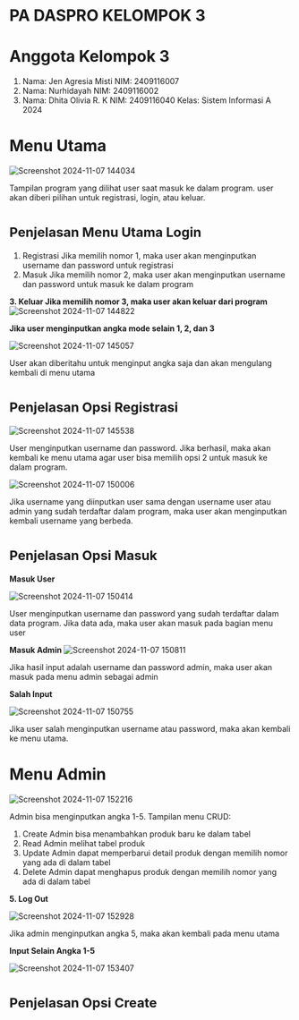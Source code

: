# PA DASPRO KELOMPOK 3

# Anggota Kelompok 3
1. Nama: Jen Agresia Misti
   NIM: 2409116007
2. Nama: Nurhidayah
   NIM: 2409116002
3. Nama: Dhita Olivia R. K
   NIM: 2409116040
Kelas: Sistem Informasi A 2024

# Menu Utama

![Screenshot 2024-11-07 144034](https://github.com/user-attachments/assets/2b78250b-e53f-4c32-ab2c-2ab8456d2d92)

Tampilan program yang dilihat user saat masuk ke dalam program. user akan diberi pilihan untuk registrasi, login, atau keluar.

# <sub>Penjelasan Menu Utama Login</sub>
1. Registrasi
   Jika memilih nomor 1, maka user akan menginputkan username dan password untuk registrasi
2. Masuk
   Jika memilih nomor 2, maka user akan menginputkan username dan password untuk masuk ke dalam program

**3. Keluar
   Jika memilih nomor 3, maka user akan keluar dari program**
   ![Screenshot 2024-11-07 144822](https://github.com/user-attachments/assets/e94b08e6-a96f-4195-ab5c-385b437d9256)

**Jika user menginputkan angka mode selain 1, 2, dan 3**
   
![Screenshot 2024-11-07 145057](https://github.com/user-attachments/assets/1d0a9b22-e50b-448a-858f-995ca7dd4628)

User akan diberitahu untuk menginput angka saja dan akan mengulang kembali di menu utama

# <sub>Penjelasan Opsi Registrasi</sub>

![Screenshot 2024-11-07 145538](https://github.com/user-attachments/assets/1a4f2e36-129c-4f72-994c-f019e60244e0)

User menginputkan username dan password. Jika berhasil, maka akan kembali ke menu utama agar user bisa memilih opsi 2 untuk masuk ke dalam program.

![Screenshot 2024-11-07 150006](https://github.com/user-attachments/assets/59a54882-5ae4-4a17-a173-255e1281c402)

Jika username yang diinputkan user sama dengan username user atau admin yang sudah terdaftar dalam program, maka user akan menginputkan kembali username yang berbeda.

# <sub>Penjelasan Opsi Masuk</sub>

**Masuk User**

![Screenshot 2024-11-07 150414](https://github.com/user-attachments/assets/5046d26a-f4a1-41d4-9c80-1038e13e4aa7)

User menginputkan username dan password yang sudah terdaftar dalam data program. Jika data ada, maka user akan masuk pada bagian menu user

**Masuk Admin**
![Screenshot 2024-11-07 150811](https://github.com/user-attachments/assets/a07b66be-c49f-4f1e-811d-f5eec3e2dc9b)

Jika hasil input adalah username dan password admin, maka user akan masuk pada menu admin sebagai admin

**Salah Input**

![Screenshot 2024-11-07 150755](https://github.com/user-attachments/assets/7a072ca1-e0da-4267-8e01-53180dd28b78)

Jika user salah menginputkan username atau password, maka akan kembali ke menu utama.

# Menu Admin

![Screenshot 2024-11-07 152216](https://github.com/user-attachments/assets/2ee59e5b-0832-428c-8186-33e6260ed988)

Admin bisa menginputkan angka 1-5.
Tampilan menu CRUD:
1. Create
   Admin bisa menambahkan produk baru ke dalam tabel
2. Read
   Admin melihat tabel produk
3. Update
   Admin dapat memperbarui detail produk dengan memilih nomor yang ada di dalam tabel
4. Delete
   Admin dapat menghapus produk dengan memilih nomor yang ada di dalam tabel
   
**5. Log Out**

![Screenshot 2024-11-07 152928](https://github.com/user-attachments/assets/3346968e-b8a3-4523-9ad6-e56e05607a07)

Jika admin menginputkan angka 5, maka akan kembali pada menu utama

**Input Selain Angka 1-5**

![Screenshot 2024-11-07 153407](https://github.com/user-attachments/assets/3a109593-79fb-4002-ae4c-09ce7f515e01)

# <sub>Penjelasan Opsi Create</sub>


